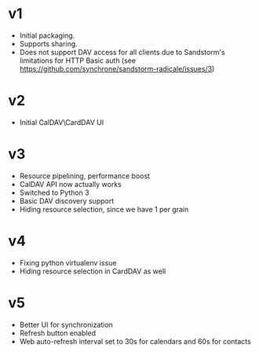 # v1

* Initial packaging.
* Supports sharing.
* Does not support DAV access for all clients due to Sandstorm's limitations for HTTP Basic auth (see https://github.com/synchrone/sandstorm-radicale/issues/3)

# v2

* Initial CalDAV\CardDAV UI

# v3

* Resource pipelining, performance boost
* CalDAV API now actually works
* Switched to Python 3
* Basic DAV discovery support
* Hiding resource selection, since we have 1 per grain

# v4
* Fixing python virtualenv issue
* Hiding resource selection in CardDAV as well

# v5
* Better UI for synchronization
* Refresh button enabled
* Web auto-refresh interval set to 30s for calendars and 60s for contacts